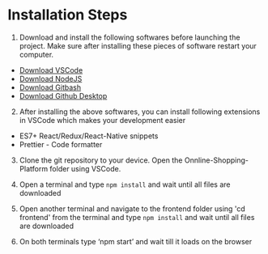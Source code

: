 # Installation Steps
1. Download and install the following softwares before launching the project. Make sure after installing these pieces of software restart your computer.
* [Download VSCode](https://code.visualstudio.com/download)
* [Download NodeJS](https://nodejs.org/en/download/)
* [Download Gitbash](https://git-scm.com/downloads)
* [Download Github Desktop](https://desktop.github.com/)

2. After installing the above softwares, you can install following extensions in VSCode which makes your development easier
* ES7+ React/Redux/React-Native snippets
* Prettier - Code formatter

3. Clone the git repository to your device. Open the Onnline-Shopping-Platform folder using VSCode.

4. Open a terminal and type `npm install` and wait until all files are downloaded

4. Open another terminal and navigate to the frontend folder using 'cd frontend' from the terminal and type `npm install` and wait until all files are downloaded

5. On both terminals type ‘npm start’ and wait till it loads on the browser